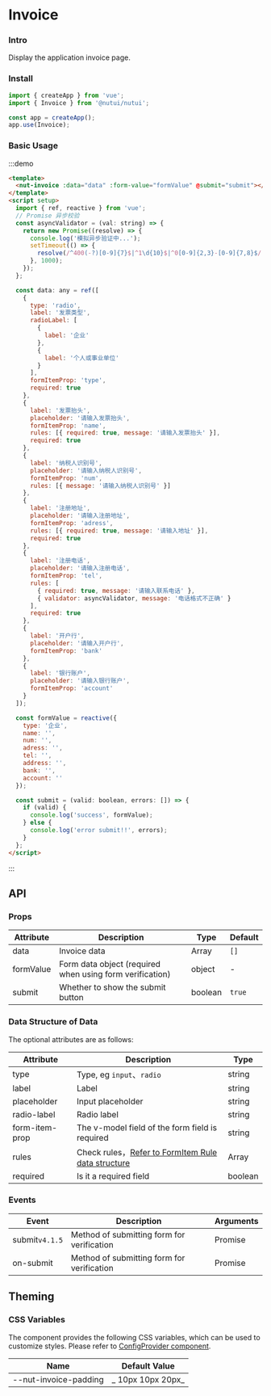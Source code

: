 # Invoice

### Intro

Display the application invoice page.

### Install

```javascript
import { createApp } from 'vue';
import { Invoice } from '@nutui/nutui';

const app = createApp();
app.use(Invoice);
```

### Basic Usage

:::demo

```html
<template>
  <nut-invoice :data="data" :form-value="formValue" @submit="submit"></nut-invoice>
</template>
<script setup>
  import { ref, reactive } from 'vue';
  // Promise 异步校验
  const asyncValidator = (val: string) => {
    return new Promise((resolve) => {
      console.log('模拟异步验证中...');
      setTimeout(() => {
        resolve(/^400(-?)[0-9]{7}$|^1\d{10}$|^0[0-9]{2,3}-[0-9]{7,8}$/.test(val));
      }, 1000);
    });
  };

  const data: any = ref([
    {
      type: 'radio',
      label: '发票类型',
      radioLabel: [
        {
          label: '企业'
        },
        {
          label: '个人或事业单位'
        }
      ],
      formItemProp: 'type',
      required: true
    },
    {
      label: '发票抬头',
      placeholder: '请输入发票抬头',
      formItemProp: 'name',
      rules: [{ required: true, message: '请输入发票抬头' }],
      required: true
    },
    {
      label: '纳税人识别号',
      placeholder: '请输入纳税人识别号',
      formItemProp: 'num',
      rules: [{ message: '请输入纳税人识别号' }]
    },
    {
      label: '注册地址',
      placeholder: '请输入注册地址',
      formItemProp: 'adress',
      rules: [{ required: true, message: '请输入地址' }],
      required: true
    },
    {
      label: '注册电话',
      placeholder: '请输入注册电话',
      formItemProp: 'tel',
      rules: [
        { required: true, message: '请输入联系电话' },
        { validator: asyncValidator, message: '电话格式不正确' }
      ],
      required: true
    },
    {
      label: '开户行',
      placeholder: '请输入开户行',
      formItemProp: 'bank'
    },
    {
      label: '银行账户',
      placeholder: '请输入银行账户',
      formItemProp: 'account'
    }
  ]);

  const formValue = reactive({
    type: '企业',
    name: '',
    num: '',
    adress: '',
    tel: '',
    address: '',
    bank: '',
    account: ''
  });

  const submit = (valid: boolean, errors: []) => {
    if (valid) {
      console.log('success', formValue);
    } else {
      console.log('error submit!!', errors);
    }
  };
</script>
```

:::

## API

### Props

| Attribute | Description                                              | Type    | Default |
| --------- | -------------------------------------------------------- | ------- | ------- |
| data      | Invoice data                                             | Array   | `[]`    |
| formValue | Form data object (required when using form verification) | object  | -       |
| submit    | Whether to show the submit button                        | boolean | `true`  |

### Data Structure of Data

The optional attributes are as follows:

| Attribute      | Description                                                        | Type    |
| -------------- | ------------------------------------------------------------------ | ------- |
| type           | Type, eg `input`、`radio`                                          | string  |
| label          | Label                                                              | string  |
| placeholder    | Input placeholder                                                  | string  |
| radio-label    | Radio label                                                        | string  |
| form-item-prop | The v-model field of the form field is required                    | string  |
| rules          | Check rules，[Refer to FormItem Rule data structure](#/en-US/form) | Array   |
| required       | Is it a required field                                             | boolean |

### Events

| Event          | Description                                | Arguments |
| -------------- | ------------------------------------------ | --------- |
| submit`v4.1.5` | Method of submitting form for verification | Promise   |
| on-submit      | Method of submitting form for verification | Promise   |

## Theming

### CSS Variables

The component provides the following CSS variables, which can be used to customize styles. Please refer to [ConfigProvider component](#/en-US/component/configprovider).

| Name                  | Default Value     |
| --------------------- | ----------------- |
| --nut-invoice-padding | _ 10px 10px 20px_ |
